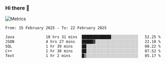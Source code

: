 ### Hi there 👋

![Metrics](https://github.com/radoapx/radoapx/blob/main/github-metrics.svg)

<!--START_SECTION:waka-->

```txt
From: 15 February 2025 - To: 22 February 2025

Java              10 hrs 31 mins  █████████████░░░░░░░░░░░░   52.25 %
JSON              4 hrs 27 mins   █████▓░░░░░░░░░░░░░░░░░░░   22.10 %
SQL               1 hr 39 mins    ██░░░░░░░░░░░░░░░░░░░░░░░   08.22 %
C++               1 hr 30 mins    ██░░░░░░░░░░░░░░░░░░░░░░░   07.52 %
Text              1 hr 2 mins     █▒░░░░░░░░░░░░░░░░░░░░░░░   05.17 %
```

<!--END_SECTION:waka-->

<!--
**radoapx/radoapx** is a ✨ _special_ ✨ repository because its `README.md` (this file) appears on your GitHub profile.

Here are some ideas to get you started:

- 🔭 I’m currently working on ...
- 🌱 I’m currently learning ...
- 👯 I’m looking to collaborate on ...
- 🤔 I’m looking for help with ...
- 💬 Ask me about ...
- 📫 How to reach me: ...
- 😄 Pronouns: ...
- ⚡ Fun fact: ...
-->
